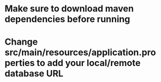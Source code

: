 # Make sure to download maven dependencies before running
# Change src/main/resources/application.properties to add your local/remote database URL
